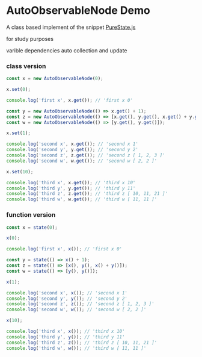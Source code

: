 # AutoObservableNode Demo

A class based implement of the snippet [PureState.js](https://github.com/MaiaVictor/PureState)

for study purposes

varible dependencies auto collection and update

### class version

```js
const x = new AutoObservableNode(0);

x.set(0);

console.log('first x', x.get()); // 'first x 0'

const y = new AutoObservableNode(() => x.get() + 1);
const z = new AutoObservableNode(() => [x.get(), y.get(), x.get() + y.get()]);
const w = new AutoObservableNode(() => [y.get(), y.get()]);

x.set(1);

console.log('second x', x.get()); // 'second x 1'
console.log('second y', y.get()); // 'second y 2'
console.log('second z', z.get()); // 'second z [ 1, 2, 3 ]'
console.log('second w', w.get()); // 'second w [ 2, 2 ]'

x.set(10);

console.log('third x', x.get()); // 'third x 10'
console.log('third y', y.get()); // 'third y 11'
console.log('third z', z.get()); // 'third z [ 10, 11, 21 ]'
console.log('third w', w.get()); // 'third w [ 11, 11 ]'
```

### function version

```js
const x = state(0);

x(0);

console.log('first x', x()); // 'first x 0'

const y = state(() => x() + 1);
const z = state(() => [x(), y(), x() + y()]);
const w = state(() => [y(), y()]);

x(1);

console.log('second x', x()); // 'second x 1'
console.log('second y', y()); // 'second y 2'
console.log('second z', z()); // 'second z [ 1, 2, 3 ]'
console.log('second w', w()); // 'second w [ 2, 2 ]'

x(10);

console.log('third x', x()); // 'third x 10'
console.log('third y', y()); // 'third y 11'
console.log('third z', z()); // 'third z [ 10, 11, 21 ]'
console.log('third w', w()); // 'third w [ 11, 11 ]'
```
